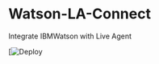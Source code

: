 # Watson-LA-Connect
Integrate IBMWatson with Live Agent

[![Deploy](https://heroku.com/deploy?template=https://github.com/sunnykeerthi/Watson-LA-Connect/tree/main)
